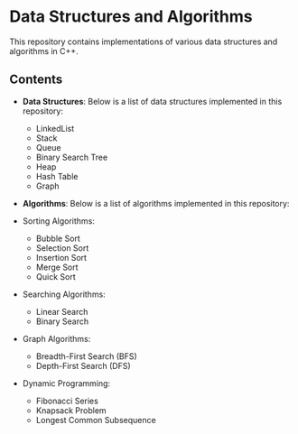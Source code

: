 # Data Structures and Algorithms 

This repository contains implementations of various data structures and algorithms in C++.

## Contents

- **Data Structures**:
    Below is a list of data structures implemented in this repository:

    - LinkedList
    - Stack
    - Queue
    - Binary Search Tree
    - Heap
    - Hash Table
    - Graph
- **Algorithms**: 
 Below is a list of algorithms implemented in this repository:

- Sorting Algorithms:
  - Bubble Sort
  - Selection Sort
  - Insertion Sort
  - Merge Sort
  - Quick Sort
- Searching Algorithms:
  - Linear Search
  - Binary Search
- Graph Algorithms:
  - Breadth-First Search (BFS)
  - Depth-First Search (DFS)
- Dynamic Programming:
  - Fibonacci Series
  - Knapsack Problem
  - Longest Common Subsequence

